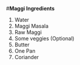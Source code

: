 #**Maggi Ingredients**
1. Water
2. Maggi Masala
3. Raw Maggi
4. Some veggies (Optional)
5. Butter
6. One Pan
7. Coriander